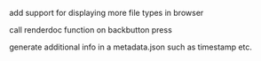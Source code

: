 add support for displaying more file types in browser

call renderdoc function on backbutton press

generate additional info in a metadata.json such as timestamp etc.